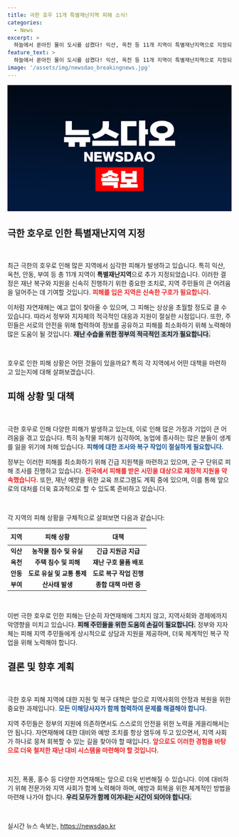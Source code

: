 ```yaml
---
title: 극한 호우 11개 특별재난지역 피해 소식!
categories:
  - News
excerpt: >
  하늘에서 쏟아진 물이 도시를 삼켰다! 익산, 옥천 등 11개 지역이 특별재난지역으로 지정되며 긴급 대응에 나섰다. 극한 호우의 실체를 낱낱이 파헤쳐보자!
feature_text: >
  하늘에서 쏟아진 물이 도시를 삼켰다! 익산, 옥천 등 11개 지역이 특별재난지역으로 지정되며 긴급 대응에 나섰다. 극한 호우의 실체를 낱낱이 파헤쳐보자!
image: '/assets/img/newsdao_breakingnews.jpg'
---
```


<p><img src="/assets/img/newsdao_breakingnews.jpg" alt="flaretime 속보" /></p>

<h2 data-ke-size="size26">극한 호우로 인한 특별재난지역 지정</h2>

<p data-ke-size="size16">&nbsp;</p>

<p>최근 극한의 호우로 인해 많은 지역에서 심각한 피해가 발생하고 있습니다. 특히 익산, 옥천, 안동, 부여 등 총 11개 지역이 <strong>특별재난지역</strong>으로 추가 지정되었습니다. 이러한 결정은 재난 복구와 지원을 신속히 진행하기 위한 중요한 조치로, 지역 주민들의 큰 어려움을 덜어주는 데 기여할 것입니다. <b><span style="color: #ee2323;">피해를 입은 지역은 신속한 구호가 필요합니다.</span></b> </p>

<p>이처럼 자연재해는 예고 없이 찾아올 수 있으며, 그 피해는 상상을 초월할 정도로 클 수 있습니다. 따라서 정부와 지자체의 적극적인 대응과 지원이 절실한 시점입니다. 또한, 주민들은 서로의 안전을 위해 협력하여 정보를 공유하고 피해를 최소화하기 위해 노력해야 많은 도움이 될 것입니다. <b><span style="background-color: #21538527;">재난 수습을 위한 정부의 적극적인 조치가 필요합니다.</span></b> </p>

<p data-ke-size="size16">&nbsp;</p>

<p>호우로 인한 피해 상황은 어떤 것들이 있을까요? 특히 각 지역에서 어떤 대책을 마련하고 있는지에 대해 살펴보겠습니다.</p>

<h2 data-ke-size="size26">피해 상황 및 대책</h2>

<p data-ke-size="size16">&nbsp;</p>

<p>극한 호우로 인해 다양한 피해가 발생하고 있는데, 이로 인해 많은 가정과 기업이 큰 어려움을 겪고 있습니다. 특히 농작물 피해가 심각하여, 농업에 종사하는 많은 분들이 생계를 잃을 위기에 처해 있습니다. <b><span style="color: #1a5490;">피해에 대한 조사와 복구 작업이 절실하게 필요합니다.</span></b></p>

<p>정부는 이러한 피해를 최소화하기 위해 긴급 지원책을 마련하고 있으며, 군·구 단위로 피해 조사를 진행하고 있습니다. <b><span style="color: #ee2323;">전국에서 피해를 받은 시민을 대상으로 재정적 지원을 약속했습니다.</span></b> 또한, 재난 예방을 위한 교육 프로그램도 계획 중에 있으며, 이를 통해 앞으로의 대처를 더욱 효과적으로 할 수 있도록 준비하고 있습니다. </p>

<p data-ke-size="size16">&nbsp;</p>

<p>각 지역의 피해 상황을 구체적으로 살펴보면 다음과 같습니다:</p>

<table>
    <thead>
        <tr>
            <th style="text-align: center; height: 30px;"><b>지역</b></th>
            <th style="text-align: center; height: 30px;"><b>피해 상황</b></th>
            <th style="text-align: center; height: 30px;"><b>대책</b></th>
        </tr>
    </thead>
    <tbody>
        <tr>
            <td style="text-align: center; height: 17px;"><b>익산</b></td>
            <td style="text-align: center; height: 17px;"><b>농작물 침수 및 유실</b></td>
            <td style="text-align: center; height: 17px;"><b>긴급 지원금 지급</b></td>
        </tr>
        <tr>
            <td style="text-align: center; height: 17px;"><b>옥천</b></td>
            <td style="text-align: center; height: 17px;"><b>주택 침수 및 피해</b></td>
            <td style="text-align: center; height: 17px;"><b>재난 구호 물품 배포</b></td>
        </tr>
        <tr>
            <td style="text-align: center; height: 17px;"><b>안동</b></td>
            <td style="text-align: center; height: 17px;"><b>도로 유실 및 교통 통제</b></td>
            <td style="text-align: center; height: 17px;"><b>도로 복구 작업 진행</b></td>
        </tr>
        <tr>
            <td style="text-align: center; height: 17px;"><b>부여</b></td>
            <td style="text-align: center; height: 17px;"><b>산사태 발생</b></td>
            <td style="text-align: center; height: 17px;"><b>종합 대책 마련 중</b></td>
        </tr>
    </tbody>
</table>

<p data-ke-size="size16">&nbsp;</p>

<p>이번 극한 호우로 인한 피해는 단순히 자연재해에 그치지 않고, 지역사회와 경제에까지 악영향을 미치고 있습니다. <b><span style="background-color: #21538527;">피해 주민들을 위한 도움의 손길이 필요합니다.</span></b> 정부와 지자체는 피해 지역 주민들에게 상시적으로 상담과 지원을 제공하며, 더욱 체계적인 복구 작업을 위해 노력해야 합니다.</p>

<h2 data-ke-size="size26">결론 및 향후 계획</h2>

<p data-ke-size="size16">&nbsp;</p>

<p>극한 호우 피해 지역에 대한 지원 및 복구 대책은 앞으로 지역사회의 안정과 복원을 위한 중요한 과제입니다. <b><span style="color: #1a5490;">모든 이해당사자가 함께 협력하여 문제를 해결해야 합니다.</span></b> </p>

<p>지역 주민들은 정부의 지원에 의존하면서도 스스로의 안전을 위한 노력을 게을리해서는 안 됩니다. 자연재해에 대한 대비와 예방 조치를 항상 염두에 두고 있으면서, 지역 사회가 하나로 뭉쳐 회복할 수 있는 길을 찾아야 할 때입니다. <b><span style="color: #ee2323;">앞으로도 이러한 경험을 바탕으로 더욱 철저한 재난 대비 시스템을 마련해야 할 것입니다.</span></b> </p>

<p data-ke-size="size16">&nbsp;</p> 

<p>지진, 폭풍, 홍수 등 다양한 자연재해는 앞으로 더욱 빈번해질 수 있습니다. 이에 대비하기 위해 전문가와 지역 사회가 함께 노력해야 하며, 예방과 회복을 위한 체계적인 방법을 마련해 나가야 합니다. <b><span style="background-color: #21538527;">우리 모두가 함께 이겨내는 시간이 되어야 합니다.</span></b> </p>

<p data-ke-size="size16">&nbsp;</p>
실시간 뉴스 속보는, <a href="https://newsdao.kr" rel="dofollow">https://newsdao.kr</a>



